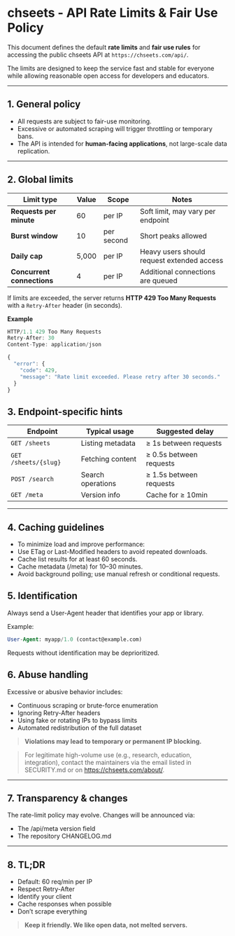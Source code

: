 # chseets - API Rate Limits & Fair Use Policy

This document defines the default **rate limits** and **fair use rules** for
accessing the public chseets API at `https://chseets.com/api/`.

The limits are designed to keep the service fast and stable for everyone while
allowing reasonable open access for developers and educators.

---

## 1. General policy

- All requests are subject to fair-use monitoring.
- Excessive or automated scraping will trigger throttling or temporary bans.
- The API is intended for **human-facing applications**, not large-scale data
  replication.

---

## 2. Global limits

| Limit type | Value | Scope | Notes |
|-------------|--------|--------|-------|
| **Requests per minute** | 60 | per IP | Soft limit, may vary per endpoint |
| **Burst window** | 10 | per second | Short peaks allowed |
| **Daily cap** | 5,000 | per IP | Heavy users should request extended access |
| **Concurrent connections** | 4 | per IP | Additional connections are queued |

If limits are exceeded, the server returns **HTTP 429 Too Many Requests** with a
`Retry-After` header (in seconds).

**Example**

```js
HTTP/1.1 429 Too Many Requests
Retry-After: 30
Content-Type: application/json

{
  "error": {
    "code": 429,
    "message": "Rate limit exceeded. Please retry after 30 seconds."
  }
}
```

## 3. Endpoint-specific hints

| Endpoint             | Typical usage     | Suggested delay         |
| -------------------- | ----------------- | ----------------------- |
| `GET /sheets`        | Listing metadata  | ≥ 1s between requests   |
| `GET /sheets/{slug}` | Fetching content  | ≥ 0.5s between requests |
| `POST /search`       | Search operations | ≥ 1.5s between requests |
| `GET /meta`          | Version info      | Cache for ≥ 10min       |

---

## 4. Caching guidelines

- To minimize load and improve performance:
- Use ETag or Last-Modified headers to avoid repeated downloads.
- Cache list results for at least 60 seconds.
- Cache metadata (/meta) for 10–30 minutes.
- Avoid background polling; use manual refresh or conditional requests.

## 5. Identification

Always send a User-Agent header that identifies your app or library.

Example:

```sql
User-Agent: myapp/1.0 (contact@example.com)
```

Requests without identification may be deprioritized.

## 6. Abuse handling

Excessive or abusive behavior includes:

- Continuous scraping or brute-force enumeration
- Ignoring Retry-After headers
- Using fake or rotating IPs to bypass limits
- Automated redistribution of the full dataset

> **Violations may lead to temporary or permanent IP blocking.**

> For legitimate high-volume use (e.g., research, education, integration),
contact the maintainers via the email listed in SECURITY.md or on
https://chseets.com/about/.

---

## 7. Transparency & changes

The rate-limit policy may evolve. Changes will be announced via:

- The /api/meta version field
- The repository CHANGELOG.md

---

## 8. TL;DR

- Default: 60 req/min per IP
- Respect Retry-After
- Identify your client
- Cache responses when possible
- Don’t scrape everything

> **Keep it friendly. We like open data, not melted servers.**
